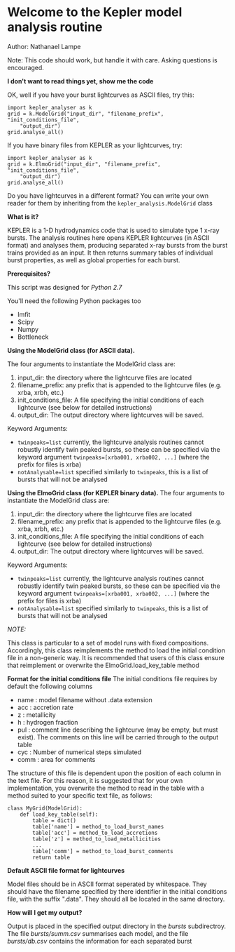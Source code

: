Welcome to the Kepler model analysis routine
============================================

Author: Nathanael Lampe

Note: This code should work, but handle it with care. Asking
questions is encouraged.

**I don't want to read things yet, show me the code**

OK, well if you have your burst lightcurves as ASCII files, try this:

```
import kepler_analyser as k
grid = k.ModelGrid("input_dir", "filename_prefix", "init_conditions_file",
    "output_dir")
grid.analyse_all()
```

If you have binary files from KEPLER as your lightcurves, try:

```
import kepler_analyser as k
grid = k.ElmoGrid("input_dir", "filename_prefix", "init_conditions_file",
    "output_dir")
grid.analyse_all()
```

Do you have lightcurves in a different format? You can write your own reader for them by inheriting from the
`kepler_analysis.ModelGrid` class

**What is it?**

KEPLER is a 1-D hydrodynamics code that is used to simulate type 1
x-ray bursts. The analysis routines here opens KEPLER lightcurves
(in ASCII format) and analyses them, producing separated x-ray
bursts from the burst trains provided as an input. It then returns
summary tables of individual burst properties, as well as global
properties for each burst.

**Prerequisites?**

This script was designed for *Python 2.7*

You'll need the following Python packages too
 * lmfit
 * Scipy
 * Numpy
 * Bottleneck

**Using the ModelGrid class (for ASCII data).**

The four arguments to instantiate the ModelGrid class are:
  1. input_dir: the directory where the lightcurve files are located
  2. filename_prefix: any prefix that is appended to the lightcurve files (e.g. xrba, xrbh, etc.)
  3. init_conditions_file: A file specifying the initial conditions of each lightcurve (see below for detailed instructions)
  4. output_dir: The output directory where lightcurves will be saved.

Keyword Arguments:
  * `twinpeaks=list` currently, the lightcurve analysis
routines cannot robustly identify twin peaked bursts, so these can be specified via the keyword argument `twinpeaks=[xrba001, xrba002, ...]` (where the prefix for files is xrba)
  * `notAnalysable=list` specified similarly to `twinpeaks`, this is a list of bursts that will not be analysed

**Using the ElmoGrid class (for KEPLER binary data).**
The four arguments to instantiate the ModelGrid class are:
  1. input_dir: the directory where the lightcurve files are located
  2. filename_prefix: any prefix that is appended to the lightcurve files (e.g. xrba, xrbh, etc.)
  3. init_conditions_file: A file specifying the initial conditions of each lightcurve (see below for detailed instructions)
  4. output_dir: The output directory where lightcurves will be saved.

Keyword Arguments:
  * `twinpeaks=list` currently, the lightcurve analysis
routines cannot robustly identify twin peaked bursts, so these can be specified via the keyword argument `twinpeaks=[xrba001, xrba002, ...]` (where the prefix for files is xrba)
  * `notAnalysable=list` specified similarly to `twinpeaks`, this is a list of bursts that will not be analysed

*NOTE:*

This class is particular to a set of model runs with fixed
compositions. Accordingly, this class reimplements the
method to load the initial condition file in a non-generic
way. It is recommended that users of this class ensure that
reimplement or overwrite the ElmoGrid.load_key_table method


**Format for the initial conditions file**
The initial conditions file requires by default the following columns
- name : model filename without .data extension
- acc  : accretion rate
- z    : metallicity
- h    : hydrogen fraction
- pul  : comment line describing the lightcurve (may be empty, but must
  exist). The comments on this line will be carried through to the output table
- cyc  : Number of numerical steps simulated
- comm : area for comments

The structure of this file is dependent upon the position of each column in the text file. For this reason, it is suggested that for your own implementation, you overwrite the method to read in the table with a method suited to your specific text file, as follows:

```
class MyGrid(ModelGrid):
    def load_key_table(self):
        table = dict()
        table['name'] = method_to_load_burst_names
        table['acc'] = method_to_load_accretions
        table['z'] = method_to_load_metallicities
        ...
        table['comm'] = method_to_load_burst_comments
        return table
```

**Default ASCII file format for lightcurves**

Model files should be in ASCII format seperated by whitespace. They should
have the filename specified by there identifier in the initial conditions
file, with the suffix ".data". They should all be located in the same
directory.


**How will I get my output?**

Output is placed in the specified output directory in the *bursts* subdirectroy.
The file *bursts/summ.csv* summarises each model, and the file
*bursts/db.csv* contains the information for each separated burst
